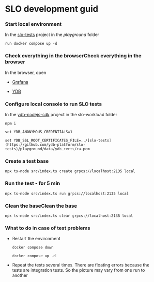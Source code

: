 # SLO development guid

### Start local environment

In the [slo-tests](https://github.com/ydb-platform/slo-tests) project in the _playground_ folder

  `run docker compose up -d`

### Check everything in the browserCheck everything in the browser

In the browser, open

* [Grafana](http://localhost:3000/)

* [YDB](http://localhost:8765/)

### Configure local console to run SLO tests

In the [ydb-nodejs-sdk](https://github.com/ydb-platform/ydb-nodejs-sdk) project
in the slo-workload folder

  `npm i`

  `set YDB_ANONYMOUS_CREDENTIALS=1`

  `set YDB_SSL_ROOT_CERTIFICATES_FILE=../[slo-tests](https://github.com/ydb-platform/slo-tests)/playground/data/ydb_certs/ca.pem`

### Create a test base

  `npx ts-node src/index.ts create grpcs://localhost:2135 local`

### Run the test - for 5 min

  `npx ts-node src/index.ts run grpcs://localhost:2135 local`

### Clean the baseClean the base
  `npx ts-node src/index.ts clear grpcs://localhost:2135 local`

### What to do in case of test problems

* Restart the environment

  `docker compose down`

  `docker compose up -d`

* Repeat the tests several times. There are floating errors because the tests are integration tests. So the picture may vary from one run to another
